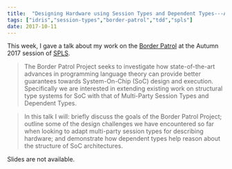 ```yaml
---
title:  "Designing Hardware using Session Types and Dependent Types---A First Look"
tags: ["idris","session-types","border-patrol","tdd","spls"]
date: 2017-10-11
---
```


This week, I gave a talk about my work on the [Border
Patrol](https://border-patrol.github.io) at the Autumn 2017 session of
[SPLS](http://simonjf.com/spls-oct2017/).


> The Border Patrol Project seeks to investigate how state-of-the-art
> advances in programming language theory can provide better
> guarantees towards System-On-Chip (SoC) design and
> execution. Specifically we are interested in extending existing work
> on structural type systems for SoC with that of Multi-Party Session
> Types and Dependent Types.

> In this talk I will: briefly discuss the goals of the Border Patrol
> Project; outline some of the design challenges we have encountered
> so far when looking to adapt multi-party session types for
> describing hardware; and demonstrate how dependent types help reason
> about the structure of SoC architectures.

Slides are not available.
